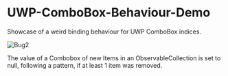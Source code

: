 # UWP-ComboBox-Behaviour-Demo
Showcase of a weird binding behaviour for UWP ComboBox indices.

![Bug2](https://user-images.githubusercontent.com/19623152/207276565-56923f1d-dcdd-4930-9c3b-49a67d59bbde.gif)

The value of a Combobox of new Items in an ObservableCollection is set to null, following a pattern, if at least 1 item was removed.
